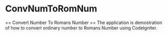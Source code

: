 # ConvNumToRomNum
 == Convert Number To Romans Number ==
The application is demostration of how to convert ordinary number to Romans Number using CodeIgniter.
